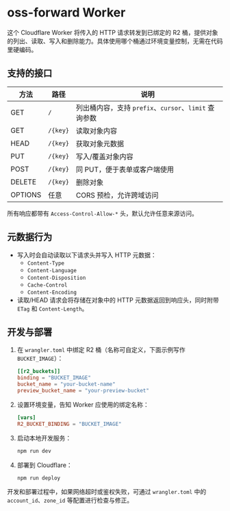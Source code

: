# oss-forward Worker

这个 Cloudflare Worker 将传入的 HTTP 请求转发到已绑定的 R2 桶，提供对象的列出、读取、写入和删除能力。具体使用哪个桶通过环境变量控制，无需在代码里硬编码。

## 支持的接口

| 方法 | 路径                 | 说明 |
| ---- | -------------------- | ---- |
| GET  | `/`                  | 列出桶内容，支持 `prefix`、`cursor`、`limit` 查询参数 |
| GET  | `/{key}`             | 读取对象内容 |
| HEAD | `/{key}`             | 获取对象元数据 |
| PUT  | `/{key}`             | 写入/覆盖对象内容 |
| POST | `/{key}`             | 同 PUT，便于表单或客户端使用 |
| DELETE | `/{key}`           | 删除对象 |
| OPTIONS | 任意              | CORS 预检，允许跨域访问 |

所有响应都带有 `Access-Control-Allow-*` 头，默认允许任意来源访问。

## 元数据行为

- 写入时会自动读取以下请求头并写入 HTTP 元数据：
  - `Content-Type`
  - `Content-Language`
  - `Content-Disposition`
  - `Cache-Control`
  - `Content-Encoding`
- 读取/HEAD 请求会将存储在对象中的 HTTP 元数据返回到响应头，同时附带 `ETag` 和 `Content-Length`。

## 开发与部署

1. 在 `wrangler.toml` 中绑定 R2 桶（名称可自定义，下面示例写作 `BUCKET_IMAGE`）：

   ```toml
   [[r2_buckets]]
   binding = "BUCKET_IMAGE"
   bucket_name = "your-bucket-name"
   preview_bucket_name = "your-preview-bucket"
   ```

2. 设置环境变量，告知 Worker 应使用的绑定名称：

   ```toml
   [vars]
   R2_BUCKET_BINDING = "BUCKET_IMAGE"
   ```

3. 启动本地开发服务：

   ```bash
   npm run dev
   ```

4. 部署到 Cloudflare：

   ```bash
   npm run deploy
   ```

开发和部署过程中，如果网络超时或鉴权失败，可通过 `wrangler.toml` 中的 `account_id`、`zone_id` 等配置进行检查与修正。
